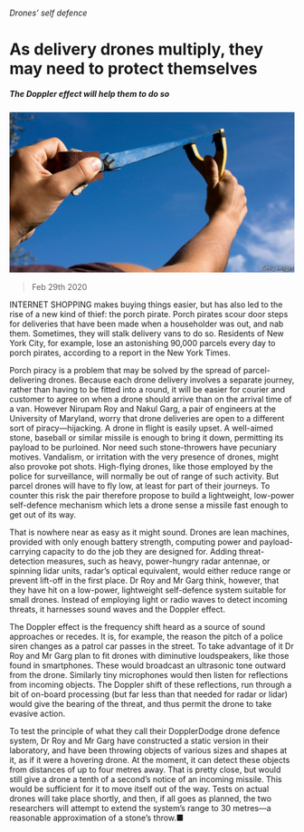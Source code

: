 ###### Drones’ self defence

# As delivery drones multiply, they may need to protect themselves 

##### The Doppler effect will help them to do so 

![image](images/20200229_STP501.jpg) 

> Feb 29th 2020 

INTERNET SHOPPING makes buying things easier, but has also led to the rise of a new kind of thief: the porch pirate. Porch pirates scour door steps for deliveries that have been made when a householder was out, and nab them. Sometimes, they will stalk delivery vans to do so. Residents of New York City, for example, lose an astonishing 90,000 parcels every day to porch pirates, according to a report in the New York Times.

Porch piracy is a problem that may be solved by the spread of parcel-delivering drones. Because each drone delivery involves a separate journey, rather than having to be fitted into a round, it will be easier for courier and customer to agree on when a drone should arrive than on the arrival time of a van. However Nirupam Roy and Nakul Garg, a pair of engineers at the University of Maryland, worry that drone deliveries are open to a different sort of piracy—hijacking. A drone in flight is easily upset. A well-aimed stone, baseball or similar missile is enough to bring it down, permitting its payload to be purloined. Nor need such stone-throwers have pecuniary motives. Vandalism, or irritation with the very presence of drones, might also provoke pot shots. High-flying drones, like those employed by the police for surveillance, will normally be out of range of such activity. But parcel drones will have to fly low, at least for part of their journeys. To counter this risk the pair therefore propose to build a lightweight, low-power self-defence mechanism which lets a drone sense a missile fast enough to get out of its way.


That is nowhere near as easy as it might sound. Drones are lean machines, provided with only enough battery strength, computing power and payload-carrying capacity to do the job they are designed for. Adding threat-detection measures, such as heavy, power-hungry radar antennae, or spinning lidar units, radar’s optical equivalent, would either reduce range or prevent lift-off in the first place. Dr Roy and Mr Garg think, however, that they have hit on a low-power, lightweight self-defence system suitable for small drones. Instead of employing light or radio waves to detect incoming threats, it harnesses sound waves and the Doppler effect.

The Doppler effect is the frequency shift heard as a source of sound approaches or recedes. It is, for example, the reason the pitch of a police siren changes as a patrol car passes in the street. To take advantage of it Dr Roy and Mr Garg plan to fit drones with diminutive loudspeakers, like those found in smartphones. These would broadcast an ultrasonic tone outward from the drone. Similarly tiny microphones would then listen for reflections from incoming objects. The Doppler shift of these reflections, run through a bit of on-board processing (but far less than that needed for radar or lidar) would give the bearing of the threat, and thus permit the drone to take evasive action.

To test the principle of what they call their DopplerDodge drone defence system, Dr Roy and Mr Garg have constructed a static version in their laboratory, and have been throwing objects of various sizes and shapes at it, as if it were a hovering drone. At the moment, it can detect these objects from distances of up to four metres away. That is pretty close, but would still give a drone a tenth of a second’s notice of an incoming missile. This would be sufficient for it to move itself out of the way. Tests on actual drones will take place shortly, and then, if all goes as planned, the two researchers will attempt to extend the system’s range to 30 metres—a reasonable approximation of a stone’s throw.■


